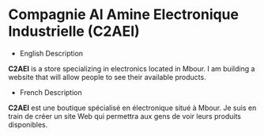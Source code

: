 # **Compagnie Al Amine Electronique Industrielle (C2AEI)**

- English Description

**C2AEI** is a store specializing in electronics located in Mbour. I am building a website that will allow people to see their available products.

- French Description

**C2AEI** est une boutique spécialisé en électronique situé à Mbour. Je suis en train de créer un site Web qui permettra aux gens de voir leurs produits disponibles.

<!-- Plan: 
Description 
1) produits
2) services
-->
